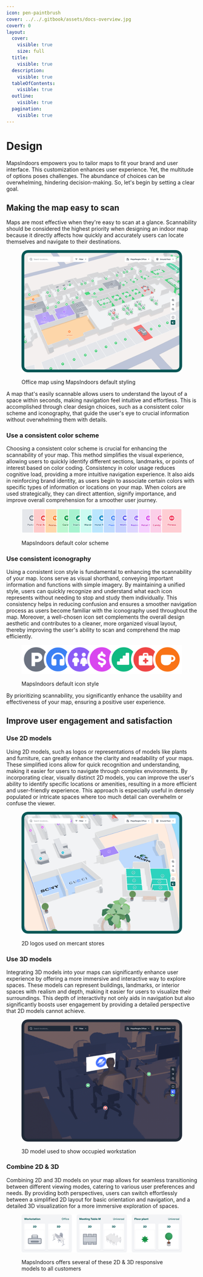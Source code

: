 ```yaml
---
icon: pen-paintbrush
cover: ../../.gitbook/assets/docs-overview.jpg
coverY: 0
layout:
  cover:
    visible: true
    size: full
  title:
    visible: true
  description:
    visible: true
  tableOfContents:
    visible: true
  outline:
    visible: true
  pagination:
    visible: true
---
```


# Design

MapsIndoors empowers you to tailor maps to fit your brand and user interface. This customization enhances user experience. Yet, the multitude of options poses challenges. The abundance of choices can be overwhelming, hindering decision-making. So, let's begin by setting a clear goal.

## Making the map easy to scan <a href="#how-to-make-a-map-fast-and-easy-to-absorb" id="how-to-make-a-map-fast-and-easy-to-absorb"></a>

Maps are most effective when they're easy to scan at a glance. Scannability should be considered the highest priority when designing an indoor map because it directly affects how quickly and accurately users can locate themselves and navigate to their destinations.&#x20;

<figure><img src="../../.gitbook/assets/scanability.png" alt=""><figcaption><p>Office map using MapsIndoors default styling</p></figcaption></figure>

A map that's easily scannable allows users to understand the layout of a space within seconds, making navigation feel intuitive and effortless. This is accomplished through clear design choices, such as a consistent color scheme and iconography, that guide the user's eye to crucial information without overwhelming them with details.

### Use a consistent color scheme <a href="#icons" id="icons"></a>

Choosing a consistent color scheme is crucial for enhancing the scannability of your map. This method simplifies the visual experience, allowing users to quickly identify different sections, landmarks, or points of interest based on color coding. Consistency in color usage reduces cognitive load, providing a more intuitive navigation experience. It also aids in reinforcing brand identity, as users begin to associate certain colors with specific types of information or locations on your map. When colors are used strategically, they can direct attention, signify importance, and improve overall comprehension for a smoother user journey.

<figure><img src="../../.gitbook/assets/colors (1).png" alt=""><figcaption><p>MapsIndoors default color scheme</p></figcaption></figure>

### Use consistent iconography <a href="#colors" id="colors"></a>

Using a consistent icon style is fundamental to enhancing the scannability of your map. Icons serve as visual shorthand, conveying important information and functions with simple imagery. By maintaining a unified style, users can quickly recognize and understand what each icon represents without needing to stop and study them individually. This consistency helps in reducing confusion and ensures a smoother navigation process as users become familiar with the iconography used throughout the map. Moreover, a well-chosen icon set complements the overall design aesthetic and contributes to a cleaner, more organized visual layout, thereby improving the user's ability to scan and comprehend the map efficiently.

<figure><img src="../../.gitbook/assets/icons.png" alt="" width="563"><figcaption><p>MapsIndoors default icon style</p></figcaption></figure>

By prioritizing scannability, you significantly enhance the usability and effectiveness of your map, ensuring a positive user experience.

## Improve user engagement and satisfaction <a href="#how-to-improve-user-engagement-and-satisfaction-even-more" id="how-to-improve-user-engagement-and-satisfaction-even-more"></a>

### Use 2D models <a href="#id-2d-models" id="id-2d-models"></a>

Using 2D models, such as logos or representations of models like plants and furniture, can greatly enhance the clarity and readability of your maps. These simplified icons allow for quick recognition and understanding, making it easier for users to navigate through complex environments. By incorporating clear, visually distinct 2D models, you can improve the user's ability to identify specific locations or amenities, resulting in a more efficient and user-friendly experience. This approach is especially useful in densely populated or intricate spaces where too much detail can overwhelm or confuse the viewer.

<figure><img src="../../.gitbook/assets/2dmodels.png" alt=""><figcaption><p>2D logos used on mercant stores</p></figcaption></figure>

### Use 3D models <a href="#id-3d-models" id="id-3d-models"></a>

Integrating 3D models into your maps can significantly enhance user experience by offering a more immersive and interactive way to explore spaces. These models can represent buildings, landmarks, or interior spaces with realism and depth, making it easier for users to visualize their surroundings. This depth of interactivity not only aids in navigation but also significantly boosts user engagement by providing a detailed perspective that 2D models cannot achieve.&#x20;

<figure><img src="../../.gitbook/assets/3dmodel (2).png" alt=""><figcaption><p>3D model used to show occupied workstation</p></figcaption></figure>

### Combine 2D & 3D <a href="#id-3d-models" id="id-3d-models"></a>

Combining 2D and 3D models on your map allows for seamless transitioning between different viewing modes, catering to various user preferences and needs. By providing both perspectives, users can switch effortlessly between a simplified 2D layout for basic orientation and navigation, and a detailed 3D visualization for a more immersive exploration of spaces.

<figure><img src="../../.gitbook/assets/moedls (1).png" alt=""><figcaption><p>MapsIndoors offers several of these 2D &#x26; 3D responsive models to all customers</p></figcaption></figure>
